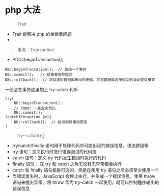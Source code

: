 # php 大法

> Trait

- Trait 能解决 php 的单继承问题
-

> 事务：Transaction

- PDO::beginTransaction();

```
DB::beginTransation();  // 启动一个事务
DB::commit();   // 结束事务并提交
DB::rollback();  // 将回滚对数据库做出的更改，并将数据库连接返回到自动提交模式
```

一般会在事务这里加上 try-catch 判断

```
try{
    DB::beginTransation();
    // TODO: 一些业务代码
    DB::commit();  
}catch(Exception $e){
    DB::rollback();  // 检测到异常则回滚
}
```

> try--catch(){}

- try/catch/finally 语句用于处理代码中可能出现的错误信息，语法错误等
- try 语句：定义执行时进行错误测试的代码段
- catch 语句：定义 try 代码发生错误时执行的代码
- finally 语句： 在 try 和 catch 之后无论有无异常都会执行
- catch 和 finally 语句都是可选的，但是在使用 try 语句之后必须至少使用一个
- 当错误发生时，JavaScript 会停止执行，并生成一个错误信息，使用 throw 语句来抛出异常。将 throw 华为 try-catch 一起使用，就可以控制程序输出的错误信息
